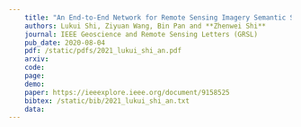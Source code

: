 ```yaml
---
    title: "An End-to-End Network for Remote Sensing Imagery Semantic Segmentation via Joint Pixel and Representation Level Domain Adaptation"
    authors: Lukui Shi, Ziyuan Wang, Bin Pan and **Zhenwei Shi**
    journal: IEEE Geoscience and Remote Sensing Letters (GRSL)
    pub_date: 2020-08-04
    pdf: /static/pdfs/2021_lukui_shi_an.pdf
    arxiv: 
    code: 
    page: 
    demo: 
    paper: https://ieeexplore.ieee.org/document/9158525
    bibtex: /static/bib/2021_lukui_shi_an.txt
    data:
---
```

    
